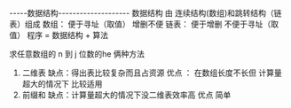 -----数据结构--------------------
数据结构 由 连续结构(数组)和跳转结构（链表）组成
数组： 便于寻址（取值） 增删不便
链表： 便于增删 不便于寻址（取值）
程序 = 数据结构 + 算法

求任意数组的 n 到 j 位数的he
俩种方法
1. 二维表  缺点：得出表比较复杂而且占资源  优点 ： 在数组长度不长但 计算量超大的情况下 比较适用
2. 前缀和  缺点：计算量超大的情况下没二维表效率高  优点 简单